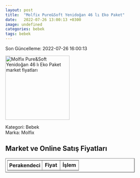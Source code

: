 ```yaml
---
layout: post
title:  "Molfix Pure&Soft Yenidoğan 46 lı Eko Paket"
date:   2022-07-26 13:00:13 +0300
image: undefined
categories: bebek
tags: bebek
---
```


Son Güncelleme: 2022-07-26 16:00:13

<img src="undefined" width="200" alt="Molfix Pure&Soft Yenidoğan 46 lı Eko Paket market fiyatları" />

Kategori: Bebek
<br />
Marka: Molfix

<h2>Market ve Online Satış Fiyatları</h2>

<table border="1" style="padding: 5px;width:80%;">
  <tr>
    <td style="padding: 5px;"><strong>Perakendeci</strong></td>
    <td><strong>Fiyat</strong></td>
    <td><strong>İşlem</strong></td>
  </tr>
  
</table>
